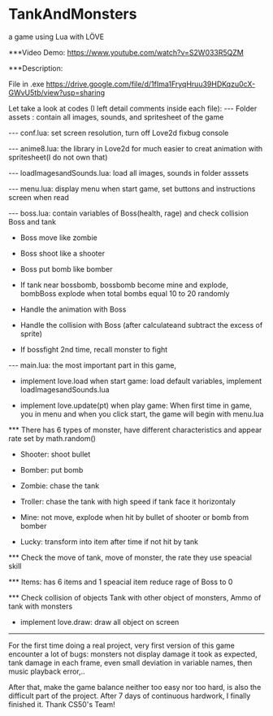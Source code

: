 # TankAndMonsters
a game using Lua with LÖVE

***Video Demo:  https://www.youtube.com/watch?v=S2W033R5QZM

***Description:

File in .exe https://drive.google.com/file/d/1fIma1FryqHruu39HDKqzu0cX-GWvU5tb/view?usp=sharing

Let take a look at codes (I left detail comments inside each file):
--- Folder assets : contain all images, sounds, and spritesheet of the game

--- conf.lua: set screen resolution, turn off Love2d fixbug console

--- anime8.lua: the library in Love2d for much easier to creat animation with spritesheet(I do not own that)

--- loadImagesandSounds.lua: load all images, sounds in folder asssets

--- menu.lua: display menu when start game, set buttons and instructions screen when read

--- boss.lua: contain variables of Boss(health, rage) and check collision Boss and tank

+ Boss move like zombie

+ Boss shoot like a shooter

+ Boss put bomb like bomber

+ If tank near bossbomb, bossbomb become mine and explode, bombBoss explode when total bombs equal 10 to 20 randomly

+ Handle the animation with Boss

+ Handle the collision with Boss (after calculateand subtract the excess of sprite)
+ If bossfight 2nd time, recall monster to fight

--- main.lua: the most important part in this game,
+ implement love.load when start game: load default variables, implement loadImagesandSounds.lua

+ implement love.update(pt) when play game:
When first time in game, you in menu and when you click start, the game will begin with menu.lua

*** There has 6 types of monster, have different characteristics and appear rate set by math.random()
+ Shooter: shoot bullet

+ Bomber: put bomb

+ Zombie: chase the tank

+ Troller: chase the tank with high speed if tank face it horizontaly

+ Mine: not move, explode when hit by bullet of shooter or bomb from bomber

+ Lucky: transform into item after time if not hit by tank

*** Check the move of tank, move of monster, the rate they use speacial skill

*** Items: has 6 items and 1 speacial item reduce rage of Boss to 0

*** Check collision of objects
Tank with other object of monsters,
Ammo of tank with monsters

+ implement love.draw: draw all object on screen

***
For the first time doing a real project, very first version of this game encounter a lot of bugs:
monsters not display damage it took as expected, tank damage in each frame,
even small deviation in variable names, then music playback error,..

After that, make the game balance neither too easy nor too hard, is also the difficult part of the project.
After 7 days of continuous hardwork, I finally finished it. Thank CS50's Team!
